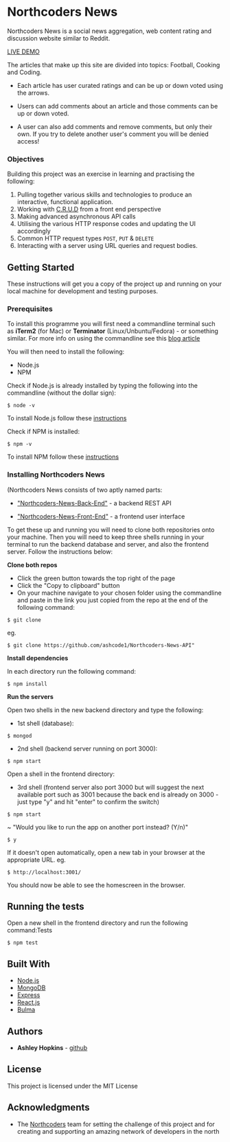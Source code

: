 # Northcoders News

Northcoders News is a social news aggregation, web content rating and discussion website similar to Reddit.

[LIVE DEMO](https://nc-news-fe.herokuapp.com/)

The articles that make up this site are divided into topics: Football, Cooking and Coding.

* Each article has user curated ratings and can be up or down voted using the arrows.

* Users can add comments about an article and those comments can be up or down voted.

* A user can also add comments and remove comments, but only their own. If you try to delete another user's comment you will be denied access!

### Objectives

Building this project was an exercise in learning and practising the following:
                
  1. Pulling together various skills and technologies to produce an interactive, functional application.
  2. Working with [C.R.U.D](https://en.wikipedia.org/wiki/Create,_read,_update_and_delete) from a front end perspective
  3. Making advanced asynchronous API calls
  4. Utilising the various HTTP response codes and updating the UI accordingly
  5. Common HTTP request types `POST`, `PUT` & `DELETE`
  6. Interacting with a server using URL queries and request bodies.


## Getting Started

These instructions will get you a copy of the project up and running on your local machine for development and testing purposes. 

### Prerequisites

To install this programme you will first need a commandline terminal such as **iTerm2** (for Mac) or **Terminator** (Linux/Unbuntu/Fedora) - or something similar. For more info on using the commandline see this [blog article](https://lifehacker.com/5633909/who-needs-a-mouse-learn-to-use-the-command-line-for-almost-anything)

You will then need to install the following:

* Node.js 
* NPM

Check if Node.js is already installed by typing the following into the commandline (without the dollar sign):


```
$ node -v 
```

To install Node.js follow these [instructions](https://nodejs.org/en/download/package-manager/#osx)

Check if NPM is installed:

```
$ npm -v
```

To install NPM follow these [instructions](https://docs.npmjs.com/getting-started/installing-node)

### Installing Northcoders News

(Northcoders News consists of two aptly named parts: 

* ["Northcoders-News-Back-End"](https://github.com/ashcode1/Northcoders-News-API) - a backend REST API    

* ["Northcoders-News-Front-End"](https://github.com/ashcode1/Northcoders-News-Front-End) - a frontend user interface
  

To get these up and running you will need to clone both repositories onto your machine. Then you will need to keep three shells running in your terminal to run the backend database and server, and also the frontend server. Follow the instructions below:

**Clone both repos** 

* Click the green button towards the top right of the page
* Click the "Copy to clipboard" button
* On your machine navigate to your chosen folder using the commandline and paste in the link you just copied from the repo at the end of the following command:
```
$ git clone 
```
eg. 

```
$ git clone https://github.com/ashcode1/Northcoders-News-API"
```

**Install dependencies**

In each directory run the following command:

```
$ npm install
```

**Run the servers**

Open two shells in the new backend directory and type the following:

* 1st shell (database):

```
$ mongod
```
* 2nd shell (backend server running on port 3000):
```
$ npm start
```
Open a shell in the frontend directory:
* 3rd shell (frontend server also port 3000 but will suggest the next available port such as 3001 because the back end is already on 3000 - just type "y" and hit "enter" to confirm the switch)

```
$ npm start
```
~ "Would you like to run the app on another port instead? (Y/n)" 

```
$ y
```

If it doesn't open automatically, open a new tab in your browser at the appropriate URL. eg.

```
$ http://localhost:3001/
```
You should now be able to see the homescreen in the browser.


## Running the tests

Open a new shell in the frontend directory and run the following command:Tests

```
$ npm test
```

## Built With

* [Node.js](https://nodejs.org/en/) 
* [MongoDB](https://www.mongodb.com/) 
* [Express](https://expressjs.com/) 
* [React.js](https://reactjs.org/) 
* [Bulma](https://bulma.io/) 

## Authors

* **Ashley Hopkins** - [github](https://github.com/ashcode1)

## License

This project is licensed under the MIT License

## Acknowledgments


* The [Northcoders](https://northcoders.com/start-coding?ads_cmpid=949839241&ads_adid=47028772797&ads_matchtype=b&ads_network=g&ads_creative=228828910521&utm_term=northcoders&ads_targetid=kwd-375530169794&utm_campaign=&utm_source=adwords&utm_medium=ppc&ttv=2&gclid=Cj0KCQjwp_DPBRCZARIsAGOZYBT3fLL0ytyxD4YrK04zMgVM0T8YqqXfcIeKyjTQ61QL3UEpZk1K_ToaAmiCEALw_wcB) team for setting the challenge of this project and for creating and supporting an amazing network of developers in the north 
